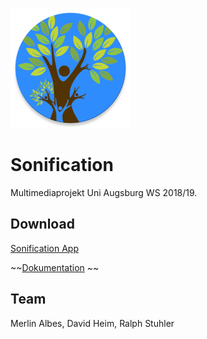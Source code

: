 ![Logo](sonification/app/src/main/res/mipmap-xxxhdpi/ic_launcher_round.png)
# Sonification

Multimediaprojekt Uni Augsburg WS 2018/19.

## Download

[Sonification App](/uploads/6cf328b6b4db1bb05e7591b5db3d58a8/Sonification.apk)

~~[Dokumentation]() ~~

## Team

Merlin Albes, David Heim, Ralph Stuhler